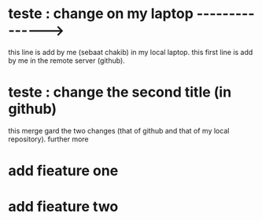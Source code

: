 # teste : change on my laptop --------------->
this line is add by me (sebaat chakib) in my local laptop.
this first line is add by me in the remote server (github).
# teste : change the second title (in github)
this merge gard the two changes (that of github and that of my local repository). 
further more

# add fieature one

# add fieature two

